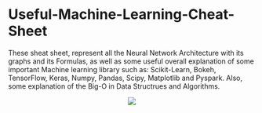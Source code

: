 # Useful-Machine-Learning-Cheat-Sheet
These sheat sheet, represent all the Neural Network Architecture with its graphs and its Formulas, as well as some useful overall explanation of some important Machine learning library such as: Scikit-Learn, Bokeh, TensorFlow, Keras, Numpy, Pandas, Scipy, Matplotlib and Pyspark. Also, some explanation of the Big-O in Data Structrues and Algorithms. 


<p align="center">
  <img src=https://github.com/samiarja/Useful-Machine-Learning-Cheat-Sheet/blob/master/Keras_Cheat_Sheet_Python.pdf/>
</p>
